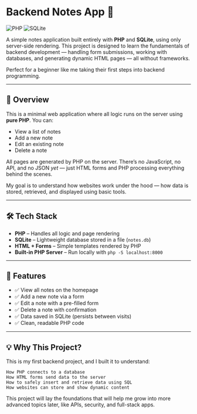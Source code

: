 # Backend Notes App 📝

![PHP](https://img.shields.io/badge/PHP-7.4%2B-success)
![SQLite](https://img.shields.io/badge/SQLite-3-blue)

A simple notes application built entirely with **PHP** and **SQLite**, using only server-side rendering. This project is designed to learn the fundamentals of backend development — handling form submissions, working with databases, and generating dynamic HTML pages — all without frameworks.

Perfect for a beginner like me taking their first steps into backend programming.

---

## 🚀 Overview

This is a minimal web application where all logic runs on the server using **pure PHP**. You can:

- View a list of notes
- Add a new note
- Edit an existing note
- Delete a note

All pages are generated by PHP on the server. There’s no JavaScript, no API, and no JSON _yet_ — just HTML forms and PHP processing everything behind the scenes.

My goal is to understand how websites work under the hood — how data is stored, retrieved, and displayed using basic tools.

---

## 🛠️ Tech Stack

- **PHP** – Handles all logic and page rendering
- **SQLite** – Lightweight database stored in a file (`notes.db`)
- **HTML + Forms** – Simple templates rendered by PHP
- **Built-in PHP Server** – Run locally with `php -S localhost:8000`

---

## 🎯 Features

- ✅ View all notes on the homepage
- ✅ Add a new note via a form
- ✅ Edit a note with a pre-filled form
- ✅ Delete a note with confirmation
- ✅ Data saved in SQLite (persists between visits)
- ✅ Clean, readable PHP code

---

## 💡 Why This Project?

This is my first backend project, and I built it to understand:

    How PHP connects to a database
    How HTML forms send data to the server
    How to safely insert and retrieve data using SQL
    How websites can store and show dynamic content

This project will lay the foundations that will help me grow into more advanced topics later, like APIs, security, and full-stack apps.
